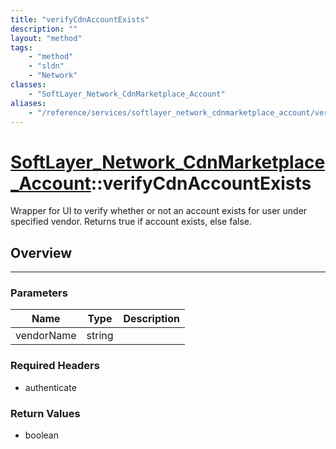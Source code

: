 ```yaml
---
title: "verifyCdnAccountExists"
description: ""
layout: "method"
tags:
    - "method"
    - "sldn"
    - "Network"
classes:
    - "SoftLayer_Network_CdnMarketplace_Account"
aliases:
    - "/reference/services/softlayer_network_cdnmarketplace_account/verifyCdnAccountExists"
---
```

# [SoftLayer_Network_CdnMarketplace_Account](/reference/services/SoftLayer_Network_CdnMarketplace_Account)::verifyCdnAccountExists


Wrapper for UI to verify whether or not an account exists for user under specified vendor. Returns true if account exists, else false. 


## Overview 


-----

### Parameters 
|Name | Type | Description |
| --- | --- | --- |
|vendorName| string| |


### Required Headers
* authenticate


### Return Values
* boolean




